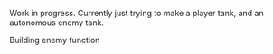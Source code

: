 Work in progress. Currently just trying to make a player tank, and an autonomous enemy tank.

Building enemy function
